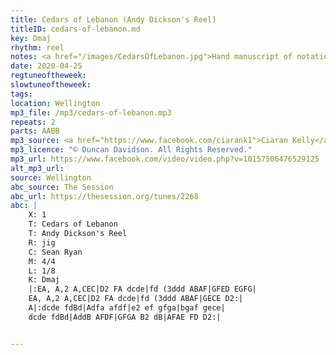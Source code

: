 ```yaml
---
title: Cedars of Lebanon (Andy Dickson's Reel)
titleID: cedars-of-lebanon.md
key: Dmaj
rhythm: reel
notes: <a href="/images/CedarsOfLebanon.jpg">Hand manuscript of notation</a>
date: 2020-04-25
regtuneoftheweek:
slowtuneoftheweek:
tags:
location: Wellington
mp3_file: /mp3/cedars-of-lebanon.mp3
repeats: 2
parts: AABB
mp3_source: <a href="https://www.facebook.com/ciarank1">Ciaran Kelly</a>
mp3_licence: "© Duncan Davidson. All Rights Reserved."
mp3_url: https://www.facebook.com/video/video.php?v=10157506476529125
alt_mp3_url:
source: Wellington
abc_source: The Session
abc_url: https://thesession.org/tunes/2268
abc: |
    X: 1
    T: Cedars of Lebanon
    T: Andy Dickson's Reel
    R: jig
    C: Sean Ryan
    M: 4/4
    L: 1/8
    K: Dmaj
    |:EA, A,2 A,CEC|D2 FA dcde|fd (3ddd ABAF|GFED EGFG|
    EA, A,2 A,CEC|D2 FA dcde|fd (3ddd ABAF|GECE D2:|
    A|:dcde fdBd|Adfa afdf|e2 ef gfga|bgaf gece|
    dcde fdBd|AddB AFDF|GFGA B2 dB|AFAE FD D2:|


---
```

